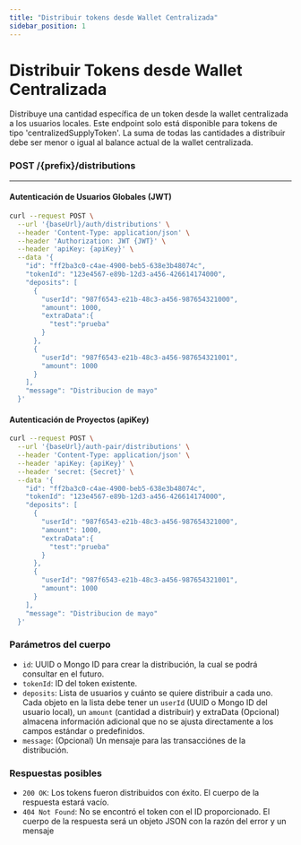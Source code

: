 ```yaml
---
title: "Distribuir tokens desde Wallet Centralizada"
sidebar_position: 1
---
```


# Distribuir Tokens desde Wallet Centralizada

Distribuye una cantidad específica de un token desde la wallet centralizada a los usuarios locales. Este endpoint solo está disponible para tokens de tipo 'centralizedSupplyToken'. La suma de todas las cantidades a distribuir debe ser menor o igual al balance actual de la wallet centralizada.

### <span>POST</span> /{prefix}/distributions

---

#### Autenticación de Usuarios Globales (JWT)

```bash
curl --request POST \
  --url '{baseUrl}/auth/distributions' \
  --header 'Content-Type: application/json' \
  --header 'Authorization: JWT {JWT}' \
  --header 'apiKey: {apiKey}' \
  --data '{
    "id": "ff2ba3c0-c4ae-4900-beb5-638e3b48074c",
    "tokenId": "123e4567-e89b-12d3-a456-426614174000",
    "deposits": [
      {
        "userId": "987f6543-e21b-48c3-a456-987654321000",
        "amount": 1000,
        "extraData":{
          "test":"prueba"
        }
      },
      {
        "userId": "987f6543-e21b-48c3-a456-987654321001",
        "amount": 1000
      }
    ],
    "message": "Distribucion de mayo"
  }'
```

#### Autenticación de Proyectos (apiKey)

```bash
curl --request POST \
  --url '{baseUrl}/auth-pair/distributions' \
  --header 'Content-Type: application/json' \
  --header 'apiKey: {apiKey}' \
  --header 'secret: {Secret}' \
  --data '{
    "id": "ff2ba3c0-c4ae-4900-beb5-638e3b48074c",
    "tokenId": "123e4567-e89b-12d3-a456-426614174000",
    "deposits": [
      {
        "userId": "987f6543-e21b-48c3-a456-987654321000",
        "amount": 1000,
        "extraData":{
          "test":"prueba"
        }
      },
      {
        "userId": "987f6543-e21b-48c3-a456-987654321001",
        "amount": 1000
      }
    ],
    "message": "Distribucion de mayo"
  }'
```

### Parámetros del cuerpo

- `id`: UUID o Mongo ID para crear la distribución, la cual se podrá consultar en el futuro.
- `tokenId`: ID del token existente.
- `deposits`: Lista de usuarios y cuánto se quiere distribuir a cada uno. Cada objeto en la lista debe tener un `userId` (UUID o Mongo ID del usuario local), un `amount` (cantidad a distribuir) y extraData (Opcional) almacena información adicional que no se ajusta directamente a los campos estándar o predefinidos.
- `message`: (Opcional) Un mensaje para las transacciónes de la distribución.

### Respuestas posibles

- `200 OK`: Los tokens fueron distribuidos con éxito. El cuerpo de la respuesta estará vacío.
- `404 Not Found`: No se encontró el token con el ID proporcionado. El cuerpo de la respuesta será un objeto JSON con la razón del error y un mensaje
